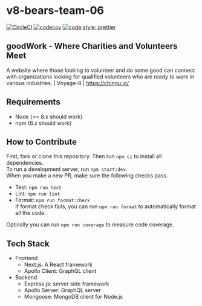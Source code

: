 # v8-bears-team-06

[![CircleCI](https://circleci.com/gh/chingu-voyages/v8-bears-team-06.svg?style=svg)](https://circleci.com/gh/chingu-voyages/v8-bears-team-06)
[![codecov](https://codecov.io/gh/chingu-voyages/v8-bears-team-06/branch/develop/graph/badge.svg)](https://codecov.io/gh/chingu-voyages/v8-bears-team-06)
[![code style: prettier](https://img.shields.io/badge/code_style-prettier-ff69b4.svg?style=flat-square)](https://github.com/prettier/prettier)

## goodWork - Where Charities and Volunteers Meet
A website where those looking to volunteer and do some good can connect with organizations looking for qualified volunteers who are ready to work in various industries. | Voyage-8 | https://chingu.io/

## Requirements

- Node (>= 8.x should work)
- npm (6.x should work)

## How to Contribute

First, fork or clone this repository. Then run `npm ci` to install all dependencies.  
To run a development server, run `npm start:dev`.  
When you make a new PR, make sure the following checks pass.

- Test: `npm run test`
- Lint: `npm run lint`
- Format: `npm run format:check`  
  If format check fails, you can run `npm run format` to automatically format all the code.

Optinally you can run `npm run coverage` to measure code coverage.

## Tech Stack

- Frontend
  - Next.js: A React framework
  - Apollo Client: GraphQL client
- Backend
  - Express.js: server side framework
  - Apollo Server: GraphQL server
  - Mongoose: MongoDB client for Node.js
